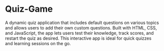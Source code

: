 # Quiz-Game
A dynamic quiz application that includes default questions on various topics and allows users to add their own custom questions. Built with HTML, CSS, and JavaScript, the app lets users test their knowledge, track scores, and restart the quiz as desired. This interactive app is ideal for quick quizzes and learning sessions on the go.
